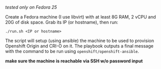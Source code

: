 _tested only on Fedora 25_

Create a Fedora machine (I use libvirt) with at least 8G RAM, 2 vCPU and 20G of
disk space. Grab its IP (or hostname), then run:
```
./run.sh <IP or hostname>
```
The script will setup (using ansible) the machine to be used to provision Openshift
Origin and CRI-O on it. The playbook outputs a final message with the command to
be run using `openshift/openshift-ansible`.

**make sure the machine is reachable via SSH w/o password input**
